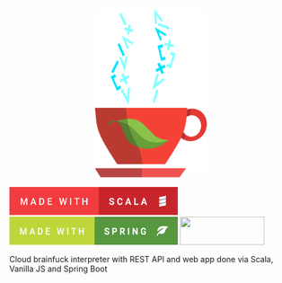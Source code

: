 <p align="center"><a href="url"><img src="https://raw.githubusercontent.com/schvabodka-man/Coffeefuck/master/src/main/resources/static/pics/logo.png" width="200" height="300"></a></p>

<div style="display: inline-block;">
<img src="https://github.com/schvabodka-man/Custom-Badges/blob/master/Languages/Scala/png/Scala%20xxxhdpi.png" width="300" height="50">
<img src="https://raw.githubusercontent.com/schvabodka-man/Custom-Badges/master/Frameworks/png/Spring%20xxxhdpi.png" width="300" height="50">
<img src="http://forthebadge.com/images/badges/uses-js.svg" width="150" height="50">
</div>


Cloud brainfuck interpreter with REST API and web app done via Scala, Vanilla JS and Spring Boot
